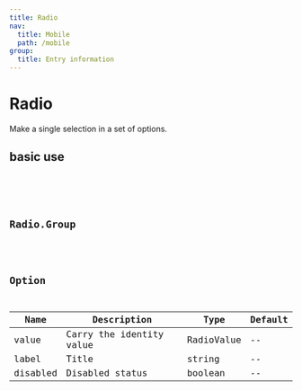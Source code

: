 ```yaml
---
title: Radio
nav:
  title: Mobile
  path: /mobile
group:
  title: Entry information
---
```


# Radio

Make a single selection in a set of options.

## basic use

<code src="./demos/index1.tsx" />

<API></API>

## Radio.Group

<API hideTitle src='./group.tsx'></API>

## Option

| Name     | Description              | Type       | Default |
| -------- | ------------------------ | ---------- | ------- |
| value    | Carry the identity value | RadioValue | --      |
| label    | Title                    | string     | --      |
| disabled | Disabled status          | boolean    | --      |
